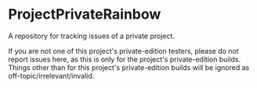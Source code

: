 # ProjectPrivateRainbow
A repository for tracking issues of a private project.

If you are not one of this project's private-edition testers, please do not report issues here, as this is only for the project's private-edition builds. Things other than for this project's private-edition builds will be ignored as off-topic/irrelevant/invalid.
